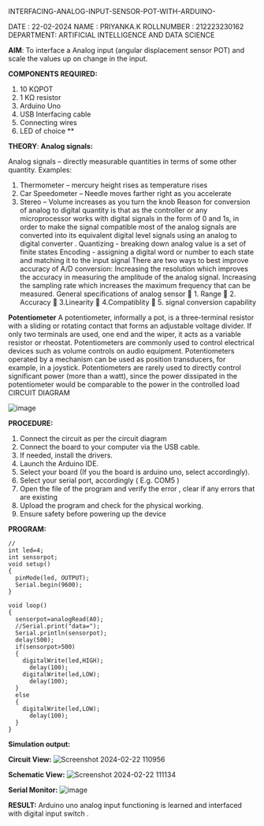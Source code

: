  INTERFACING-ANALOG-INPUT-SENSOR-POT-WITH-ARDUINO-
 
DATE : 22-02-2024
NAME : PRIYANKA.K
ROLLNUMBER : 212223230162
DEPARTMENT: ARTIFICIAL INTELLIGENCE AND DATA SCIENCE

**AIM**:  To interface a Analog  input (angular displacement sensor POT) and scale the values up on change in the input.

**COMPONENTS REQUIRED:**
1.	10 KΩPOT
2.	1 KΩ resistor 
3.	Arduino Uno 
4.	USB Interfacing cable 
5.	Connecting wires 
6.	LED of choice 
**

**THEORY**: 
**Analog signals:**

Analog signals – directly measurable quantities in terms of some other quantity.
Examples:
1. Thermometer – mercury height rises as temperature rises
2. Car Speedometer – Needle moves farther right as you accelerate
3. Stereo – Volume increases as you turn the knob
Reason for conversion of analog to digital quantity is that as the controller or any microprocessor works with digital signals in the form of 0 and 1s, in order to make the signal compatible  most of the analog signals are converted into its equivalent digital level signals using an analog to digital converter .
Quantizing - breaking down analog value is a set of finite states
Encoding - assigning a digital word or number to each state and matching it to the input signal
 There are two ways to best improve accuracy of A/D conversion:
Increasing the resolution which improves the accuracy in measuring the amplitude of the analog signal.
Increasing the sampling rate which increases the maximum frequency that can be measured.
General specifications of analog sensor
	1. Range
	2. Accuracy
	3.Linearity
	4.Compatiblity
	5. signal conversion capability

**Potentiometer**
A potentiometer, informally a pot, is a three-terminal resistor with a sliding or rotating contact that forms an adjustable voltage divider. If only two terminals are used, one end and the wiper, it acts as a variable resistor or rheostat.
Potentiometers are commonly used to control electrical devices such as volume controls on audio equipment. Potentiometers operated by a mechanism can be used as position transducers, for example, in a joystick. Potentiometers are rarely used to directly control significant power (more than a watt), since the power dissipated in the potentiometer would be comparable to the power in the controlled load
CIRCUIT DIAGRAM

![image](https://user-images.githubusercontent.com/36288975/163530788-eec3cdc3-95e8-4d2d-8349-6d0ea4c9439c.png)

**PROCEDURE:**

1.	Connect the circuit as per the circuit diagram 
2.	Connect the board to your computer via the USB cable.
3.	If needed, install the drivers.
4.	Launch the Arduino IDE.
5.	Select your board (If you the board is arduino uno, select accordingly).
6.	Select your serial port, accordingly ( E.g. COM5 )
7.	Open the file of the program  and verify the error , clear if any errors that are existing 
8.	Upload the program and check for the physical working. 
9.	Ensure safety before powering up the device 

**PROGRAM:** 
```// C++ code
//
int led=4;
int sensorpot;
void setup()
{
  pinMode(led, OUTPUT);
  Serial.begin(9600);
}

void loop()
{
  sensorpot=analogRead(A0);
  //Serial.print("data=");
  Serial.println(sensorpot);
  delay(500);
  if(sensorpot>500)
  {
    digitalWrite(led,HIGH);
      delay(100);
    digitalWrite(led,LOW);
      delay(100);
  } 
  else
  {
    digitalWrite(led,LOW);
      delay(100);
  }
}
```

**Simulation output:** 

**Circuit View:**
![Screenshot 2024-02-22 110956](https://github.com/Priyanka1846/EXPERIMENT-NO--03-INTERFACING-ANALOG-INPUT-SENSOR-POT-WITH-ARDUINO-/assets/139425809/1c9e9d30-76c8-4c3f-854a-c71c35757503)

**Schematic View:**
![Screenshot 2024-02-22 111134](https://github.com/Priyanka1846/EXPERIMENT-NO--03-INTERFACING-ANALOG-INPUT-SENSOR-POT-WITH-ARDUINO-/assets/139425809/19d9ccf4-e759-47d3-ba1c-535217da5e46)

**Serial Monitor:**
![image](https://github.com/Priyanka1846/EXPERIMENT-NO--03-INTERFACING-ANALOG-INPUT-SENSOR-POT-WITH-ARDUINO-/assets/139425809/8ad4562f-72bd-42b9-a925-5bfb48289e37)

**RESULT:** 
Arduino uno analog input functioning is learned and interfaced with digital input switch .
